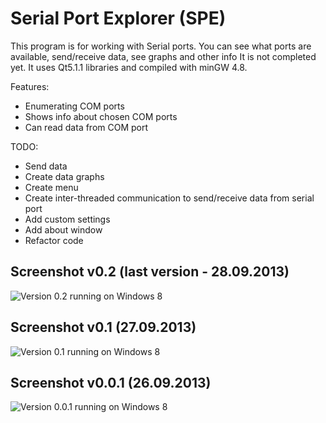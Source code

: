 Serial Port Explorer (SPE)
====================

This program is for working with Serial ports. You can see what ports are available, send/receive data, see graphs and other info
It is not completed yet.
It uses Qt5.1.1 libraries and compiled with minGW 4.8.

Features:
* Enumerating COM ports
* Shows info about chosen COM ports
* Can read data from COM port

TODO:
* Send data
* Create data graphs
* Create menu
* Create inter-threaded communication to send/receive data from serial port
* Add custom settings
* Add about window
* Refactor code


## Screenshot v0.2 (last version - 28.09.2013)
![](http://i.imgur.com/Ifm9QVZ.png "Version 0.2 running on Windows 8")


## Screenshot v0.1 (27.09.2013)
![](http://i.imgur.com/rBcm9UU.png "Version 0.1 running on Windows 8")

## Screenshot v0.0.1 (26.09.2013)
![](http://i.imgur.com/TAmIu5E.png "Version 0.0.1 running on Windows 8")


